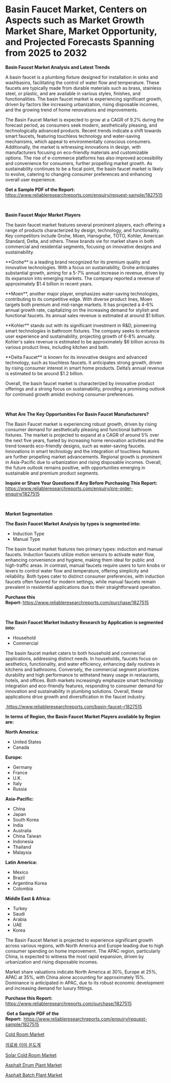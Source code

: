 <p><h1>Basin Faucet Market, Centers on Aspects such as Market Growth Market Share, Market Opportunity, and Projected Forecasts Spanning from 2025 to 2032</h1></p><p><strong>Basin Faucet Market Analysis and Latest Trends</strong></p>
<p><p>A basin faucet is a plumbing fixture designed for installation in sinks and washbasins, facilitating the control of water flow and temperature. These faucets are typically made from durable materials such as brass, stainless steel, or plastic, and are available in various styles, finishes, and functionalities. The basin faucet market is experiencing significant growth, driven by factors like increasing urbanization, rising disposable incomes, and the growing trend of home renovations and improvements.</p><p>The Basin Faucet Market is expected to grow at a CAGR of 9.2% during the forecast period, as consumers seek modern, aesthetically pleasing, and technologically advanced products. Recent trends indicate a shift towards smart faucets, featuring touchless technology and water-saving mechanisms, which appeal to environmentally conscious consumers. Additionally, the market is witnessing innovations in design, with manufacturers focusing on eco-friendly materials and customizable options. The rise of e-commerce platforms has also improved accessibility and convenience for consumers, further propelling market growth. As sustainability continues to be a focal point, the basin faucet market is likely to evolve, catering to changing consumer preferences and enhancing overall user experience.</p></p>
<p><strong>Get a Sample PDF of the Report:&nbsp;</strong> <a href="https://www.reliableresearchreports.com/enquiry/request-sample/1827515?utm_campaign=38&utm_medium=2&utm_source=Github&utm_content=ia&utm_term=11042025&utm_id=basin-faucet">https://www.reliableresearchreports.com/enquiry/request-sample/1827515</a></p>
<p>&nbsp;</p>
<p><strong>Basin Faucet Major Market Players</strong></p>
<p><p>The basin faucet market features several prominent players, each offering a range of products characterized by design, technology, and functionality. Key competitors include Grohe, Moen, Hansgrohe, TOTO, Kohler, American Standard, Delta, and others. These brands vie for market share in both commercial and residential segments, focusing on innovative designs and sustainability.</p><p>**Grohe** is a leading brand recognized for its premium quality and innovative technologies. With a focus on sustainability, Grohe anticipates substantial growth, aiming for a 5-7% annual increase in revenue, driven by its expansion into emerging markets. The company reported a revenue of approximately $1.4 billion in recent years.</p><p>**Moen**, another major player, emphasizes water-saving technologies, contributing to its competitive edge. With diverse product lines, Moen targets both premium and mid-range markets. It has projected a 4-6% annual growth rate, capitalizing on the increasing demand for stylish and functional faucets. Its annual sales revenue is estimated at around $1 billion.</p><p>**Kohler** stands out with its significant investment in R&D, pioneering smart technologies in bathroom fixtures. The company seeks to enhance user experience and sustainability, projecting growth of 6-8% annually. Kohler's sales revenue is estimated to be approximately $6 billion across its various product lines, including kitchen and bath.</p><p>**Delta Faucet** is known for its innovative designs and advanced technology, such as touchless faucets. It anticipates strong growth, driven by rising consumer interest in smart home products. Delta’s annual revenue is estimated to be around $1.2 billion.</p><p>Overall, the basin faucet market is characterized by innovative product offerings and a strong focus on sustainability, providing a promising outlook for continued growth amidst evolving consumer preferences.</p></p>
<p>&nbsp;</p>
<p><strong>What Are The Key Opportunities For Basin Faucet Manufacturers?</strong></p>
<p><p>The Basin Faucet market is experiencing robust growth, driven by rising consumer demand for aesthetically pleasing and functional bathroom fixtures. The market is projected to expand at a CAGR of around 5% over the next five years, fueled by increasing home renovation activities and the trend towards eco-friendly designs, such as water-saving faucets. Innovations in smart technology and the integration of touchless features are further propelling market advancements. Regional growth is prominent in Asia-Pacific due to urbanization and rising disposable incomes. Overall, the future outlook remains positive, with opportunities emerging in sustainable and premium product segments.</p></p>
<p><strong>Inquire or Share Your Questions If Any Before Purchasing This Report:</strong> <a href="https://www.reliableresearchreports.com/enquiry/pre-order-enquiry/1827515?utm_campaign=38&utm_medium=2&utm_source=Github&utm_content=ia&utm_term=11042025&utm_id=basin-faucet">https://www.reliableresearchreports.com/enquiry/pre-order-enquiry/1827515</a></p>
<p>&nbsp;</p>
<p><strong>Market Segmentation</strong></p>
<p><strong>The Basin Faucet Market Analysis by types is segmented into:</strong></p>
<p><ul><li>Induction Type</li><li>Manual Type</li></ul></p>
<p><p>The basin faucet market features two primary types: induction and manual faucets. Induction faucets utilize motion sensors to activate water flow, enhancing convenience and hygiene, making them ideal for public and high-traffic areas. In contrast, manual faucets require users to turn knobs or levers to control water flow and temperature, offering simplicity and reliability. Both types cater to distinct consumer preferences, with induction faucets often favored for modern settings, while manual faucets remain prevalent in residential applications due to their straightforward operation.</p></p>
<p><strong>Purchase this Report:&nbsp;</strong><a href="https://www.reliableresearchreports.com/purchase/1827515?utm_campaign=38&utm_medium=2&utm_source=Github&utm_content=ia&utm_term=11042025&utm_id=basin-faucet">https://www.reliableresearchreports.com/purchase/1827515</a></p>
<p>&nbsp;</p>
<p><strong>The Basin Faucet Market Industry Research by Application is segmented into:</strong></p>
<p><ul><li>Household</li><li>Commercial</li></ul></p>
<p><p>The basin faucet market caters to both household and commercial applications, addressing distinct needs. In households, faucets focus on aesthetics, functionality, and water efficiency, enhancing daily routines in kitchens and bathrooms. Conversely, the commercial segment prioritizes durability and high performance to withstand heavy usage in restaurants, hotels, and offices. Both markets increasingly emphasize smart technology integration and eco-friendly features, responding to consumer demand for innovation and sustainability in plumbing solutions. Overall, these applications drive growth and diversification in the faucet industry.</p></p>
<p><a href="https://www.reliableresearchreports.com/basin-faucet-r1827515?utm_campaign=38&utm_medium=2&utm_source=Github&utm_content=ia&utm_term=11042025&utm_id=basin-faucet">&nbsp;https://www.reliableresearchreports.com/basin-faucet-r1827515</a></p>
<p><strong>In terms of Region, the Basin Faucet Market Players available by Region are:</strong></p>
<p>
    <p> <strong> North America: </strong>
        <ul>
            <li>United States</li>
            <li>Canada</li>
        </ul>
        </p> 
    <p> <strong> Europe: </strong>
        <ul>
            <li>Germany</li>
            <li>France</li>
            <li>U.K.</li>
            <li>Italy</li>
            <li>Russia</li>
        </ul>
        </p> 
    <p> <strong> Asia-Pacific: </strong>
        <ul>
            <li>China</li>
            <li>Japan</li>
            <li>South Korea</li>
            <li>India</li>
            <li>Australia</li>
            <li>China Taiwan</li>
            <li>Indonesia</li>
            <li>Thailand</li>
            <li>Malaysia</li>
        </ul>
        </p> 
    <p> <strong> Latin America: </strong>
        <ul>
            <li>Mexico</li>
            <li>Brazil</li>
            <li>Argentina Korea</li>
            <li>Colombia</li>
        </ul>
        </p> 
    <p> <strong> Middle East & Africa: </strong>
        <ul>
            <li>Turkey</li>
            <li>Saudi</li>
            <li>Arabia</li>
            <li>UAE</li>
            <li>Korea</li>
        </ul>
    </p>
    </p>
<p><p>The Basin Faucet Market is projected to experience significant growth across various regions, with North America and Europe leading due to high consumer spending on home improvement. The APAC region, particularly China, is expected to witness the most rapid expansion, driven by urbanization and rising disposable incomes. </p><p>Market share valuations indicate North America at 30%, Europe at 25%, APAC at 35%, with China alone accounting for approximately 15%. Dominance is anticipated in APAC, due to its robust economic development and increasing demand for luxury fittings.</p></p>
<p><strong>Purchase this Report: </strong><a href="https://www.reliableresearchreports.com/purchase/1827515?utm_campaign=38&utm_medium=2&utm_source=Github&utm_content=ia&utm_term=11042025&utm_id=basin-faucet">https://www.reliableresearchreports.com/purchase/1827515</a></p>
<p>&nbsp;<strong>Get a Sample PDF of the Report:&nbsp;&nbsp;</strong><a href="https://www.reliableresearchreports.com/enquiry/request-sample/1827515?utm_campaign=38&utm_medium=2&utm_source=Github&utm_content=ia&utm_term=11042025&utm_id=basin-faucet">https://www.reliableresearchreports.com/enquiry/request-sample/1827515</a></p>
<p><strong></strong></p>
<p><p><a href="https://github.com/hedbomkrahe/Market-Research-Report-List-1/blob/main/cold-room-market.md?utm_campaign=38&utm_medium=2&utm_source=Github&utm_content=ia&utm_term=11042025&utm_id=basin-faucet">Cold Room Market</a></p><p><a href="https://github.com/laholand/Market-Research-Report-List-7/blob/main/834107254841.md?utm_campaign=38&utm_medium=2&utm_source=Github&utm_content=ia&utm_term=11042025&utm_id=basin-faucet">의료용 이마 온도계</a></p><p><a href="https://github.com/nkbaroga/Market-Research-Report-List-1/blob/main/solar-cold-room-market.md?utm_campaign=38&utm_medium=2&utm_source=Github&utm_content=ia&utm_term=11042025&utm_id=basin-faucet">Solar Cold Room Market</a></p><p><a href="https://github.com/ritooesiaba/Market-Research-Report-List-1/blob/main/asphalt-drum-plant-market.md?utm_campaign=38&utm_medium=2&utm_source=Github&utm_content=ia&utm_term=11042025&utm_id=basin-faucet">Asphalt Drum Plant Market</a></p><p><a href="https://github.com/elvutedipela/Market-Research-Report-List-1/blob/main/asphalt-batch-plant-market.md?utm_campaign=38&utm_medium=2&utm_source=Github&utm_content=ia&utm_term=11042025&utm_id=basin-faucet">Asphalt Batch Plant Market</a></p></p>